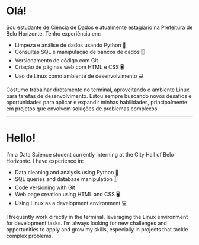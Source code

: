# Olá!

Sou estudante de Ciência de Dados e atualmente estagiário na Prefeitura de Belo Horizonte. Tenho experiência em:

-   Limpeza e análise de dados usando Python 🐍
-   Consultas SQL e manipulação de bancos de dados 🗄️
-   Versionamento de código com Git
-   Criação de páginas web com HTML e CSS 🖥️
-   Uso de Linux como ambiente de desenvolvimento 💻

Costumo trabalhar diretamente no terminal, aproveitando o ambiente Linux para tarefas de desenvolvimento. Estou sempre buscando novos desafios e oportunidades para aplicar e expandir minhas habilidades, principalmente em projetos que envolvem soluções de problemas complexos.

----------

# Hello!

I’m a Data Science student currently interning at the City Hall of Belo Horizonte. I have experience in:

-   Data cleaning and analysis using Python 🐍
-   SQL queries and database manipulation 🗄️
-   Code versioning with Git
-   Web page creation using HTML and CSS 🖥️
-   Using Linux as a development environment 💻

I frequently work directly in the terminal, leveraging the Linux environment for development tasks. I’m always looking for new challenges and opportunities to apply and grow my skills, especially in projects that tackle complex problems.
